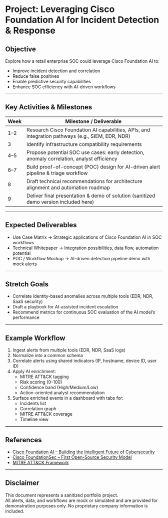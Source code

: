 # Project: Leveraging Cisco Foundation AI for Incident Detection & Response

## Objective
Explore how a retail enterprise SOC could leverage Cisco Foundation AI to:  
- Improve incident detection and correlation  
- Reduce false positives  
- Enable predictive security capabilities  
- Enhance SOC efficiency with AI-driven workflows  

---

## Key Activities & Milestones

| Week | Milestone / Deliverable |
|------|--------------------------|
| 1–2  | Research Cisco Foundation AI capabilities, APIs, and integration pathways (e.g., SIEM, EDR, NDR) |
| 3    | Identify infrastructure compatibility requirements |
| 4–5  | Propose potential SOC use cases: early detection, anomaly correlation, analyst efficiency |
| 6–7  | Build proof-of-concept (POC) design for AI-driven alert pipeline & triage workflow |
| 8    | Draft technical recommendations for architecture alignment and automation roadmap |
| 9    | Deliver final presentation & demo of solution (sanitized demo version included here) |

---

## Expected Deliverables
- Use Case Matrix → Strategic applications of Cisco Foundation AI in SOC workflows  
- Technical Whitepaper → Integration possibilities, data flow, automation potential  
- POC / Workflow Mockup → AI-driven detection pipeline demo with mock alerts  

---

## Stretch Goals
- Correlate identity-based anomalies across multiple tools (EDR, NDR, SaaS security)  
- Draft a playbook for AI-assisted incident escalation  
- Recommend metrics for continuous SOC evaluation of the AI model’s performance  

---

## Example Workflow
1. Ingest alerts from multiple tools (EDR, NDR, SaaS logs)  
2. Normalize into a common schema  
3. Correlate alerts using shared indicators (IP, hostname, device ID, user ID)  
4. Apply AI enrichment:  
   - MITRE ATT&CK tagging  
   - Risk scoring (0–100)  
   - Confidence band (High/Medium/Low)  
   - Action-oriented analyst recommendation  
5. Surface enriched events in a dashboard with tabs for:  
   - Incidents list  
   - Correlation graph  
   - MITRE ATT&CK coverage  
   - Timeline view  

---

## References
- [Cisco Foundation AI – Building the Intelligent Future of Cybersecurity](https://blogs.cisco.com/security/foundation-ai-building-the-intelligent-future-of-cybersecurity)  
- [Cisco FoundationSec – First Open-Source Security Model](https://blogs.cisco.com/security/foundation-sec-cisco-foundation-ai-first-open-source-security-model)  
- [MITRE ATT&CK Framework](https://attack.mitre.org)  

---

## Disclaimer
This document represents a sanitized portfolio project.  
All alerts, data, and workflows are mock or simulated and are provided for demonstration purposes only. No proprietary company information is included.

